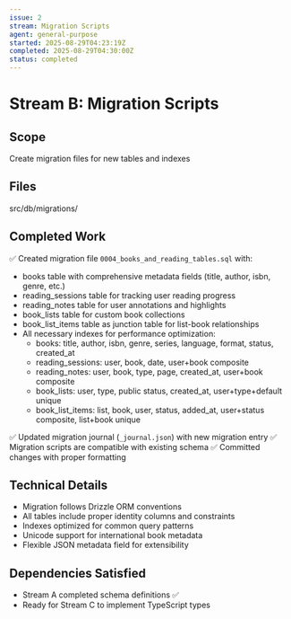 ```yaml
---
issue: 2
stream: Migration Scripts
agent: general-purpose
started: 2025-08-29T04:23:19Z
completed: 2025-08-29T04:30:00Z
status: completed
---
```


# Stream B: Migration Scripts

## Scope
Create migration files for new tables and indexes

## Files
src/db/migrations/

## Completed Work
✅ Created migration file `0004_books_and_reading_tables.sql` with:
- books table with comprehensive metadata fields (title, author, isbn, genre, etc.)
- reading_sessions table for tracking user reading progress
- reading_notes table for user annotations and highlights  
- book_lists table for custom book collections
- book_list_items table as junction table for list-book relationships
- All necessary indexes for performance optimization:
  - books: title, author, isbn, genre, series, language, format, status, created_at
  - reading_sessions: user, book, date, user+book composite
  - reading_notes: user, book, type, page, created_at, user+book composite
  - book_lists: user, type, public status, created_at, user+type+default unique
  - book_list_items: list, book, user, status, added_at, user+status composite, list+book unique

✅ Updated migration journal (`_journal.json`) with new migration entry
✅ Migration scripts are compatible with existing schema
✅ Committed changes with proper formatting

## Technical Details
- Migration follows Drizzle ORM conventions
- All tables include proper identity columns and constraints
- Indexes optimized for common query patterns
- Unicode support for international book metadata
- Flexible JSON metadata field for extensibility

## Dependencies Satisfied
- Stream A completed schema definitions ✅
- Ready for Stream C to implement TypeScript types